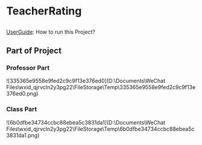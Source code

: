 # TeacherRating

## 

[UserGuide](UserGuide.md): How to run this Project?

## Part of Project

### Professor Part

![335365e9558e9fed2c9c9f13e376ed0](D:\Documents\WeChat Files\wxid_qjrvcln2y3pg22\FileStorage\Temp\335365e9558e9fed2c9c9f13e376ed0.png)

### Class Part

![6b0dfbe34734ccbc88ebea5c3831da1](D:\Documents\WeChat Files\wxid_qjrvcln2y3pg22\FileStorage\Temp\6b0dfbe34734ccbc88ebea5c3831da1.png)

### 



